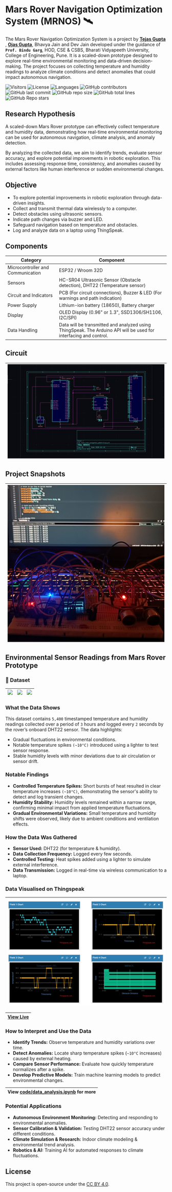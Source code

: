 # Mars Rover Navigation Optimization System (MRNOS) 🛰

The Mars Rover Navigation Optimization System is a project by **[Tejas Gupta](https://github.com/multiverseweb)** , **[Ojas Gupta](https://github.com/ojas-git)**, Bhavya Jain and Dev Jain developed under the guidance of **`Prof. Bindu Garg`**, HOD, CSE & CSBS, Bharati Vidyapeeth University, College of Engineering, Pune. It is a scaled-down prototype designed to explore real-time environmental monitoring and data-driven decision-making. The project focuses on collecting temperature and humidity readings to analyze climate conditions and detect anomalies that could impact autonomous navigation.

![Visitors](https://api.visitorbadge.io/api/visitors?path=multiverseweb2%2mars_rover%20&countColor=%23263759&style=flat&initial=5767)
  ![License](https://img.shields.io/badge/License-CC%20BY%204.0-4e3eb5)
  ![Languages](https://img.shields.io/github/languages/count/multiverseweb/mars_rover?color=20B2AA)
  ![GitHub contributors](https://img.shields.io/github/contributors/multiverseweb/mars_rover)
  ![GitHub last commit](https://img.shields.io/github/last-commit/multiverseweb/mars_rover)
  ![GitHub repo size](https://img.shields.io/github/repo-size/multiverseweb/mars_rover)
  ![GitHub total lines](https://sloc.xyz/github/multiverseweb/mars_rover)
  ![GitHub Repo stars](https://img.shields.io/github/stars/multiverseweb/mars_rover)

## Research Hypothesis
A scaled-down Mars Rover prototype can effectively collect temperature and humidity data, demonstrating how real-time environmental monitoring can be used for autonomous navigation, climate analysis, and anomaly detection.  

By analyzing the collected data, we aim to identify trends, evaluate sensor accuracy, and explore potential improvements in robotic exploration. This includes assessing response time, consistency, and anomalies caused by external factors like human interference or sudden environmental changes.  

## Objective
- To explore potential improvements in robotic exploration through data-driven insights.
- Collect and transmit thermal data wirelessly to a computer.
- Detect obstacles using ultrasonic sensors.
- Indicate path changes via buzzer and LED.
- Safeguard navigation based on temperature and obstacles.
- Log and analyze data on a laptop using ThingSpeak.

## Components

| Category | Component |
|-|-|
| Microcontroller and Communication |ESP32 / Wroom 32D |
| Sensors | HC-SR04 Ultrasonic Sensor (Obstacle detection), DHT22 (Temperature sensor) |
| Circuit and Indicators | PCB (For circuit connections), Buzzer & LED (For warnings and path indication) |
| Power Supply | Lithium-ion battery (18650), Battery charger |
| Display | OLED Display (0.96" or 1.3", SSD1306/SH1106, I2C/SPI) |
| Data Handling | Data will be transmitted and analyzed using ThingSpeak. The Arduino API will be used for interfacing and control. |

## Circuit

| ![](https://github.com/multiverseweb/mars_rover/blob/main/images/rover.png?raw=true) |
|-|

## Project Snapshots

| ![](https://github.com/multiverseweb/mars_rover/blob/main/images/breadBoard.jpg?raw=true) |
|-|

## Environmental Sensor Readings from Mars Rover Prototype

### 🔗 Dataset 
|<a href="https://github.com/multiverseweb/mars_rover/blob/main/data/data_3hrs.csv"><img src="https://img.shields.io/badge/GitHub-181717.svg?style=flat&logo=GitHub&logoColor=white"></a> | <a href="https://www.kaggle.com/datasets/tejasgupta7/sensor-based-data-temperature-and-humidity"><img src="https://img.shields.io/badge/Kaggle-20BEFF.svg?style=flat&logo=Kaggle&logoColor=white"></a> | <a href="https://data.mendeley.com/datasets/pdsjz2wjw7/1"><img src="https://img.shields.io/badge/Mendeley-9D1620.svg?style=flat&logo=Mendeley&logoColor=white"></a> |
|-|-|-|

### What the Data Shows
This dataset contains `5,400` timestamped temperature and humidity readings collected over a period of `3` hours and logged every `2` seconds by the rover’s onboard DHT22 sensor. The data highlights:
- Gradual fluctuations in environmental conditions.
- Notable temperature spikes ``(~10°C)`` introduced using a lighter to test sensor response.
- Stable humidity levels with minor deviations due to air circulation or sensor drift.

### Notable Findings
- **Controlled Temperature Spikes:** Short bursts of heat resulted in clear temperature increases `(~10°C)`, demonstrating the sensor's ability to detect and log transient changes.
- **Humidity Stability:** Humidity levels remained within a narrow range, confirming minimal impact from applied temperature fluctuations.
- **Gradual Environmental Variations:** Small temperature and humidity shifts were observed, likely due to ambient conditions and ventilation effects.

### How the Data Was Gathered
- **Sensor Used:** DHT22 (for temperature & humidity).
- **Data Collection Frequency:** Logged every few seconds.
- **Controlled Testing:** Heat spikes added using a lighter to simulate external interference.
- **Data Transmission:** Logged in real-time via wireless communication to a laptop.

### Data Visualised on Thingspeak

| ![](https://github.com/multiverseweb/mars_rover/blob/main/images/thingspeak.png?raw=true) |
|-|

| [View Live](https://thingspeak.mathworks.com/channels/2890599) |
|-|

### How to Interpret and Use the Data
- **Identify Trends:** Observe temperature and humidity variations over time.
- **Detect Anomalies:** Locate sharp temperature spikes (`~10°C` increases) caused by external heating.
- **Compare Sensor Performance:** Evaluate how quickly temperature normalizes after a spike.
- **Develop Predictive Models:** Train machine learning models to predict environmental changes.

| View [code/data_analysis.ipynb](code/data_analysis.ipynb) for more |
|-|

### Potential Applications
- **Autonomous Environment Monitoring:** Detecting and responding to environmental anomalies.
- **Sensor Calibration & Validation:** Testing DHT22 sensor accuracy under different conditions.
- **Climate Simulation & Research:** Indoor climate modeling & environmental trend analysis.
- **Robotics & AI:** Training AI for automated responses to climate fluctuations.

## License

This project is open-source under the [CC BY 4.0](https://github.com/multiverseweb/mars_rover/blob/main/LICENSE.md).

